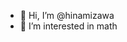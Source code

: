 - 👋 Hi, I’m @hinamizawa
- 👀 I’m interested in math


<!---
hinamizawa/hinamizawa is a ✨ special ✨ repository because its `README.md` (this file) appears on your GitHub profile.
You can click the Preview link to take a look at your changes.
--->
